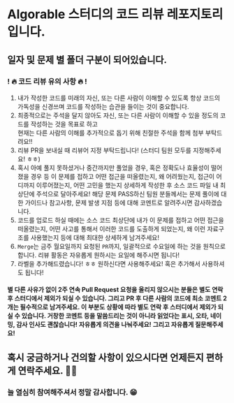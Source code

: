 # Algorable 스터디의 코드 리뷰 레포지토리입니다.
## 일자 및 문제 별 폴더 구분이 되어있습니다.
### ! 🔥 코드 리뷰 유의 사항 🔥 ! 

1. 내가 작성한 코드를 미래의 자신, 또는 다른 사람이 이해할 수 있도록 항상 코드의 가독성을 신경쓰며 코드를 작성하는 습관을 들이는 것이 중요합니다. 
2. 최종적으로는 주석을 달지 않아도 자신, 또는 다른 사람이 이해할 수 있을 정도의 코드를 작성하는 것을 목표로 하고 </br> 현재는 다른 사람의 이해를 추가적으로 돕기 위해 친절한 주석을 함께 첨부 부탁드려요!! 
3. 리뷰 PR을 보내실 때 리뷰어 지정 부탁드립니다! (스터디 팀원 모두를 지정해주세요! ㅎㅎ)
4. 혹시 아예 풀지 못하셨거나 중간까지만 풀었을 경우, 혹은 정확도나 효율성이 떨어졌을 경우 등 이 문제를 접하고 어떤 접근을 떠올렸는지, 왜 어려웠는지, 접근이 어디까지 이루어졌는지, 어떤 고민을 했는지 상세하게 작성한 후 소스 코드 파일 내 최상단에 주석으로 달아주세요! 해당 문제 PASS하신 팀원 분들께서는 문제 풀이에 대한 가이드나 참고사항, 문제 발생 지점 등에 대해 코멘트로 알려주시면 감사하겠습니다.
5. 코드를 업로드 하실 때에는 소스 코드 최상단에 내가 이 문제를 접하고 어떤 접근을 떠올렸는지, 어떤 사고를 통해서 이러한 코드를 도출하게 되었는지, 왜 이런 자료구조를 사용했는지 등에 대해 최대한 상세하게 남겨주세요!
6. `Merge`는 금주 월요일까지 요청된 `PR`까지, 일괄적으로 수요일에 하는 것을 원칙으로 합니다. 리뷰 활동은 자유롭게 원하시는 요일에 해주시면 됩니다!
7. 라벨을 추가해드렸습니다! ㅎㅎ 원하신다면 사용해주세요! 혹은 추가해서 사용하셔도 됩니다! 

#### 별 다른 사유가 없이 2주 연속 Pull Request 요청을 올리지 않으시는 분들은 별도 연락 후 스터디에서 제외가 되실 수 있습니다. 그리고 PR 후 다른 사람의 코드에 최소 코멘트 2개는 필수적으로 남겨주세요. 이 부분도 상황에 따라 별도 연락 후 스터디에서 제외가 되실 수 있습니다. 거창한 코멘트 등을 말씀드리는 것이 아니라 읽었다는 표시, 오타, 네이밍, 감사 인사도 괜찮습니다! 자유롭게 의견을 나눠주세요! 그리고 자유롭게 질문해주세요! 

## 혹시 궁금하거나 건의할 사항이 있으시다면 언제든지 편하게 연락주세요. 💪💪 
### 늘 열심히 참여해주셔서 정말 감사합니다. 😁
